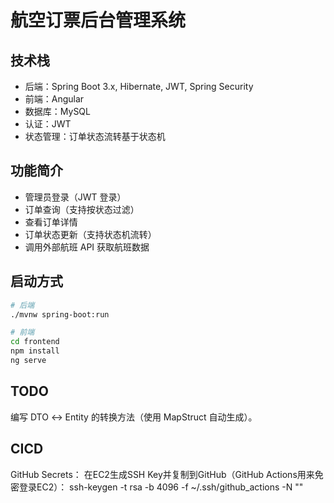 # 航空订票后台管理系统

## 技术栈

- 后端：Spring Boot 3.x, Hibernate, JWT, Spring Security
- 前端：Angular
- 数据库：MySQL
- 认证：JWT
- 状态管理：订单状态流转基于状态机

## 功能简介

- 管理员登录（JWT 登录）
- 订单查询（支持按状态过滤）
- 查看订单详情
- 订单状态更新（支持状态机流转）
- 调用外部航班 API 获取航班数据

## 启动方式

```bash
# 后端
./mvnw spring-boot:run

# 前端
cd frontend
npm install
ng serve  
```

## TODO
编写 DTO ↔ Entity 的转换方法（使用 MapStruct 自动生成）。

## CICD
GitHub Secrets：
	在EC2生成SSH Key并复制到GitHub（GitHub Actions用来免密登录EC2）：
	ssh-keygen -t rsa -b 4096 -f ~/.ssh/github_actions -N ""
